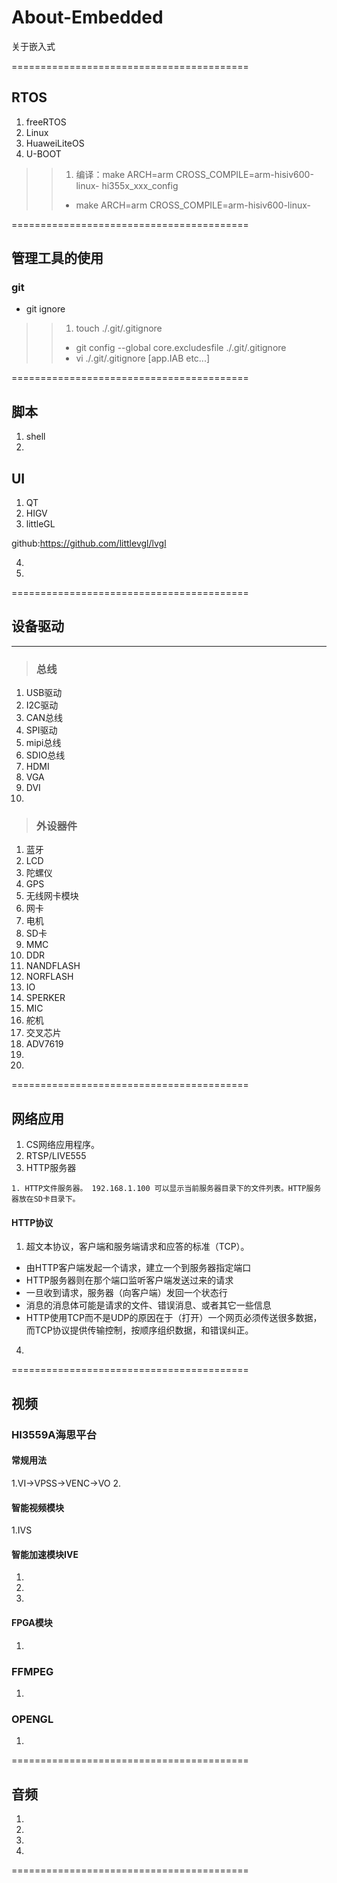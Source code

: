 # About-Embedded
关于嵌入式


=========================================
## RTOS
>
1. freeRTOS
2. Linux
3. HuaweiLiteOS
4. U-BOOT
>	> 1. 编译：make ARCH=arm CROSS_COMPILE=arm-hisiv600-linux- hi355x_xxx_config
>	> * make ARCH=arm CROSS_COMPILE=arm-hisiv600-linux-



=========================================
## 管理工具的使用
>
### git
* git ignore
>	> 1.  touch ./.git/.gitignore
>	> *  git config --global core.excludesfile ./.git/.gitignore
>	> *  vi ./.git/.gitignore [app.IAB etc...]



=========================================
## 脚本
>	
1. shell
2. 


## UI
> 
1. QT
2. HIGV
3. littleGL
>	>
github:https://github.com/littlevgl/lvgl
>	>  
4.
5.




=========================================
## 设备驱动
------
> ### 总线
>	>  
1. USB驱动
2. I2C驱动
3. CAN总线
4. SPI驱动
5. mipi总线
6. SDIO总线
7. HDMI
8. VGA
9. DVI
10. 

> ### 外设器件
>	>
1. 蓝牙
2. LCD
3. 陀螺仪
4. GPS 
5. 无线网卡模块
6. 网卡
7. 电机
8. SD卡
9. MMC
10. DDR
11. NANDFLASH
12. NORFLASH
13. IO
14. SPERKER
15. MIC
16. 舵机
17. 交叉芯片
18. ADV7619
19. 
20. 





=========================================
## 网络应用
>
1. CS网络应用程序。
2. RTSP/LIVE555
3. HTTP服务器
>	>
	1. HTTP文件服务器。 192.168.1.100 可以显示当前服务器目录下的文件列表。HTTP服务器放在SD卡目录下。
#### HTTP协议

1. 超文本协议，客户端和服务端请求和应答的标准（TCP）。
* 由HTTP客户端发起一个请求，建立一个到服务器指定端口
* HTTP服务器则在那个端口监听客户端发送过来的请求
* 一旦收到请求，服务器（向客户端）发回一个状态行
* 消息的消息体可能是请求的文件、错误消息、或者其它一些信息
* HTTP使用TCP而不是UDP的原因在于（打开）一个网页必须传送很多数据，而TCP协议提供传输控制，按顺序组织数据，和错误纠正。








4. 


=========================================


## 视频

### HI3559A海思平台
>
#### 常规用法
1.VI->VPSS->VENC->VO
2.

#### 智能视频模块
> 
1.IVS

#### 智能加速模块IVE
>
1.
2.
3.

#### FPGA模块
>
1.

### FFMPEG
>
1.


### OPENGL
>
1.


=========================================
## 音频
>
1. 
2. 
3. 
4. 




=========================================






























